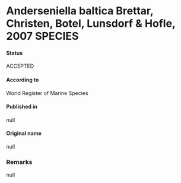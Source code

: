 Anderseniella baltica Brettar, Christen, Botel, Lunsdorf & Hofle, 2007 SPECIES
=======

#### Status
ACCEPTED

#### According to
World Register of Marine Species

#### Published in
null

#### Original name
null

### Remarks
null